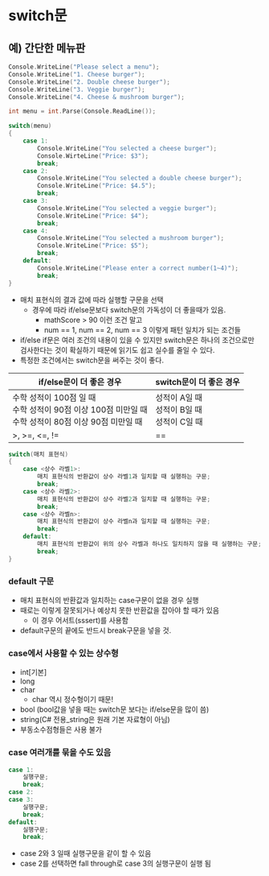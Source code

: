 # switch문

## 예) 간단한 메뉴판

```c
Console.WriteLine("Please select a menu");
Console.WriteLine("1. Cheese burger");
Console.WriteLine("2. Double cheese burger");
Console.WriteLine("3. Veggie burger");
Console.WriteLine("4. Cheese & mushroom burger");

int menu = int.Parse(Console.ReadLine());

switch(menu)
{
    case 1:
        Console.WriteLine("You selected a cheese burger");
        Console.WirteLine("Price: $3");
        break;
    case 2:
        Console.WriteLine("You selected a double cheese burger");
        Console.WriteLine("Price: $4.5");
        break;
    case 3:
        Console.WriteLine("You selected a veggie burger");
        Console.WriteLine("Price: $4");
        break;
    case 4:
        Console.WriteLine("You selected a mushroom burger");
        Console.WriteLine("Price: $5");
        break;
    default:
        Console.WriteLine("Please enter a correct number(1~4)");
        break;
}
```

- 매치 표현식의 결과 값에 따라 실행할 구문을 선택
  - 경우에 따라 if/else문보다 switch문의 가독성이 더 좋을때가 있음.
    - mathScore > 90 이런 조건 말고
    - num == 1, num == 2, num == 3 이렇게 패턴 일치가 되는 조건들
- if/else if문은 여러 조건의 내용이 있을 수 있지만 switch문은 하나의 조건으로만 검사한다는 것이 확실하기 때문에 읽기도 쉽고 실수를 줄일 수 있다.
- 특정한 조건에서는 switch문을 써주는 것이 좋다.

|if/else문이 더 좋은 경우|switch문이 더 좋은 경우|
|------|-----|
|수학 성적이 100점 일 때<br  />수학 성적이 90점 이상 100점 미만일 때<br  />수학 성적이 80점 이상 90점 미만일 때|성적이 A일 때<br  />성적이 B일 때<br  />성적이 C일 때|
|>, >=, <=, !=|==|

```c
switch(매치 표현식)
{
    case <상수 라벨1>:
        매치 표현식의 반환값이 상수 라벨1과 일치할 때 실행하는 구문;
        break;
    case <상수 라벨2>:
        매치 표현식의 반환값이 상수 라벨2과 일치할 때 실행하는 구문;
        break;
    case <상수 라벨n>:
        매치 표현식의 반환값이 상수 라벨n과 일치할 때 실행하는 구문;
        break;
    default:
        매치 표현식의 반환값이 위의 상수 라벨과 하나도 일치하지 않을 때 실행하는 구문;
        break;
}
```

### default 구문

- 매치 표현식의 반환값과 일치하는 case구문이 없을 경우 실행
- 때로는 이렇게 잘못되거나 예상치 못한 반환값을 잡아야 할 때가 있음
  - 이 경우 어서트(sssert)를 사용함
- default구문의 끝에도 반드시 break구문을 넣을 것.

### case에서 사용할 수 있는 상수형

- int[기본]
- long
- char
  - char 역시 정수형이기 때문!
- bool (bool값을 넣을 때는 switch문 보다는 if/else문을 많이 씀)
- string(C# 전용_string은 원래 기본 자료형이 아님)
- 부동소수점형들은 사용 불가

### case 여러개를 묶을 수도 있음

```c
case 1:
    실행구문;
    break;
case 2:
case 3:
    실행구문;
    break;
default:
    실행구문;
    break;
```

- case 2와 3 일때 실행구문을 같이 할 수 있음
- case 2를 선택하면 fall through로 case 3의 실행구문이 실행 됨
